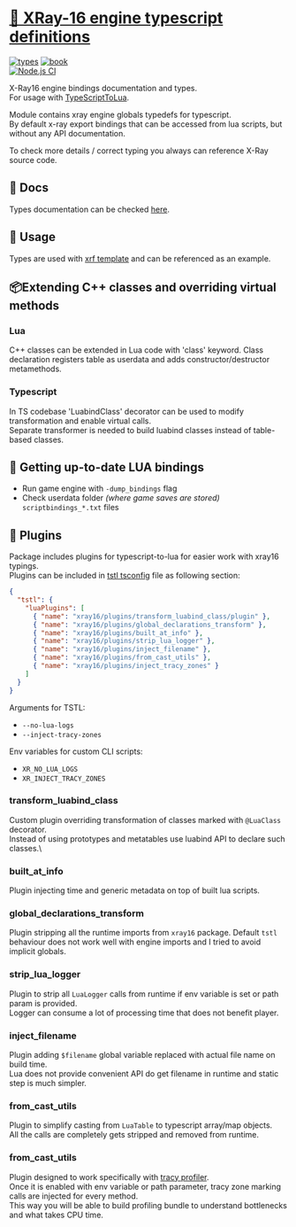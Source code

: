 # [📡 XRay-16 engine typescript definitions](https://github.com/xray-forge/xray-16-types)

[![types](https://img.shields.io/badge/docs-types-blue.svg?style=flat)](https://xray-forge.github.io/xray-16-types/index.html)
[![book](https://img.shields.io/badge/docs-book-blue.svg?style=flat)](https://xray-forge.github.io/stalker-xrf-book)
<br/>
[![Node.js CI](https://github.com/xray-forge/xray-16-types/actions/workflows/build_and_test.yml/badge.svg)](https://github.com/xray-forge/xray-16-types/actions/workflows/build_and_test.yml)

X-Ray16 engine bindings documentation and types. <br/>
For usage with [TypeScriptToLua](https://typescripttolua.github.io/docs/getting-started).

<p>
Module contains xray engine globals typedefs for typescript. <br/>
By default x-ray export bindings that can be accessed from lua scripts, but without any API documentation.

To check more details / correct typing you always can reference X-Ray source code.

</p>

## 🗻 Docs

Types documentation can be checked [here](https://xray-forge.github.io/xray-16-types/modules.html).

## 🧱 Usage

Types are used with [xrf template](https://github.com/xray-forge/stalker-xrf-engine) and can be referenced as an example.

## 📦Extending C++ classes and overriding virtual methods

### Lua

<p>
C++ classes can be extended in Lua code with 'class' keyword. 
Class declaration registers table as userdata and adds constructor/destructor metamethods. <br/>
</p>

### Typescript

<p>
In TS codebase 'LuabindClass' decorator can be used to modify transformation and enable virtual calls. <br/>
Separate transformer is needed to build luabind classes instead of table-based classes.
</p>

## 🧱 Getting up-to-date LUA bindings

- Run game engine with `-dump_bindings` flag
- Check userdata folder _(where game saves are stored)_ `scriptbindings_*.txt` files

## 🧲  Plugins

Package includes plugins for typescript-to-lua for easier work with xray16 typings.\
Plugins can be included in [tstl tsconfig](https://typescripttolua.github.io/docs/configuration) file as following section:

```json
{
  "tstl": {
    "luaPlugins": [
      { "name": "xray16/plugins/transform_luabind_class/plugin" },
      { "name": "xray16/plugins/global_declarations_transform" },
      { "name": "xray16/plugins/built_at_info" },
      { "name": "xray16/plugins/strip_lua_logger" },
      { "name": "xray16/plugins/inject_filename" },
      { "name": "xray16/plugins/from_cast_utils" },
      { "name": "xray16/plugins/inject_tracy_zones" }
    ]
  }
}
```

Arguments for TSTL:

- `--no-lua-logs`
- `--inject-tracy-zones`

Env variables for custom CLI scripts:

- `XR_NO_LUA_LOGS`
- `XR_INJECT_TRACY_ZONES `

### transform_luabind_class

Custom plugin overriding transformation of classes marked with `@LuaClass` decorator.\
Instead of using prototypes and metatables use luabind API to declare such classes.\

### built_at_info

Plugin injecting time and generic metadata on top of built lua scripts.

### global_declarations_transform

Plugin stripping all the runtime imports from `xray16` package.
Default `tstl` behaviour does not work well with engine imports and I tried to avoid implicit globals.

### strip_lua_logger

Plugin to strip all `LuaLogger` calls from runtime if env variable is set or path param is provided.\
Logger can consume a lot of processing time that does not benefit player.

### inject_filename

Plugin adding `$filename` global variable replaced with actual file name on build time.\
Lua does not provide convenient API do get filename in runtime and static step is much simpler.

### from_cast_utils

Plugin to simplify casting from `LuaTable` to typescript array/map objects.\
All the calls are completely gets stripped and removed from runtime.

### from_cast_utils

Plugin designed to work specifically with [tracy profiler](https://github.com/wolfpld/tracy).\
Once it is enabled with env variable or path parameter, tracy zone marking calls are injected for every method.\
This way you will be able to build profiling bundle to understand bottlenecks and what takes CPU time.
